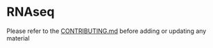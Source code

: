 RNAseq
========

Please refer to the [CONTRIBUTING.md](../../CONTRIBUTING.md) before adding or updating any material
